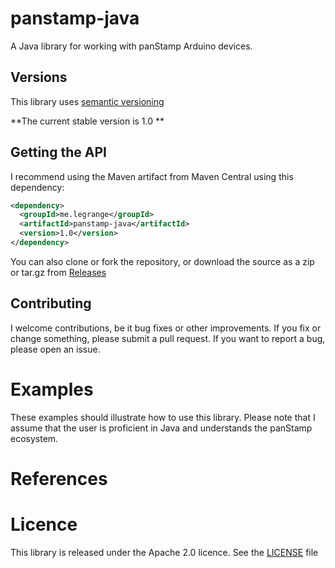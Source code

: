 panstamp-java
=============

A Java library for working with panStamp Arduino devices.


Versions
--------

This library uses [semantic versioning](http://semver.org/)

**The current stable version is 1.0 **

Getting the API
---------------

I recommend using the Maven artifact from Maven Central using this dependency:

```xml
<dependency>
  <groupId>me.legrange</groupId>
  <artifactId>panstamp-java</artifactId>
  <version>1.0</version>
</dependency>
```

You can also clone or fork the repository, or download the source as a zip or tar.gz from [Releases](https://github.com/GideonLeGrange/panstamp-java/releases)

Contributing
------------

I welcome contributions, be it bug fixes or other improvements. If you fix or change something, please submit a pull request. If you want to report a bug, please open an issue. 

Examples
========
These examples should illustrate how to use this library. Please note that I assume that the user is proficient in Java and understands the panStamp ecosystem.


References
==========

Licence
========

This library is released under the Apache 2.0 licence. See the [LICENSE](LICENSE) file



